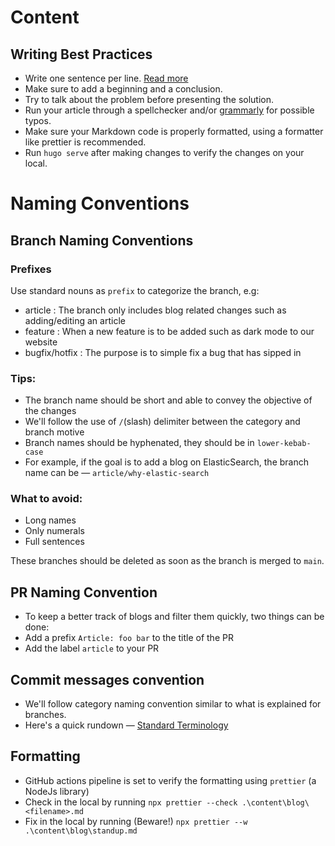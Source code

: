 # Content

## Writing Best Practices

- Write one sentence per line. [Read more](https://sive.rs/1s)
- Make sure to add a beginning and a conclusion.
- Try to talk about the problem before presenting the solution.
- Run your article through a spellchecker and/or [grammarly](https://app.grammarly.com/) for possible typos.
- Make sure your Markdown code is properly formatted, using a formatter like prettier is recommended.
- Run `hugo serve` after making changes to verify the changes on your local.

# Naming Conventions

## Branch Naming Conventions

### Prefixes

Use standard nouns as `prefix` to categorize the branch, e.g:

- article : The branch only includes blog related changes such as adding/editing an article
- feature : When a new feature is to be added such as dark mode to our website
- bugfix/hotfix : The purpose is to simple fix a bug that has sipped in

### Tips:

- The branch name should be short and able to convey the objective of the changes
- We'll follow the use of `/`(slash) delimiter between the category and branch motive
- Branch names should be hyphenated, they should be in `lower-kebab-case`
- For example, if the goal is to add a blog on ElasticSearch, the branch name can be — `article/why-elastic-search`

### What to avoid:

- Long names
- Only numerals
- Full sentences

These branches should be deleted as soon as the branch is merged to `main`.

## PR Naming Convention

- To keep a better track of blogs and filter them quickly, two things can be done:
- Add a prefix `Article: foo bar` to the title of the PR
- Add the label `article` to your PR

## Commit messages convention

- We'll follow category naming convention similar to what is explained for branches.
- Here's a quick rundown — [Standard Terminology](https://gist.github.com/turbo/efb8d57c145e00dc38907f9526b60f17)

## Formatting

- GitHub actions pipeline is set to verify the formatting using `prettier` (a NodeJs library)
- Check in the local by running `npx prettier --check .\content\blog\<filename>.md`
- Fix in the local by running (Beware!) `npx prettier --w .\content\blog\standup.md`
